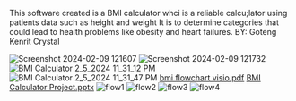 This software created is  a BMI calculator whci is a reliable calcu;lator using patients data such as height and weight
It is to determine categories that could lead to health problems like obesity and heart failures. BY: Goteng Kenrit Crystal

![Screenshot 2024-02-09 121607](https://github.com/stanght5/COS101-Group-Project/assets/158083866/28ebe80f-457b-4408-83bf-ec38afcdc0a7)
![Screenshot 2024-02-09 121732](https://github.com/stanght5/COS101-Group-Project/assets/158083866/91e9df85-0950-4d34-b997-4c4f2150a3aa)
![BMI Calculator 2_5_2024 11_31_12 PM](https://github.com/stanght5/COS101-Group-Project/assets/158083866/16e35616-2135-49cc-a995-6d20e26f9640)
![BMI Calculator 2_5_2024 11_31_47 PM](https://github.com/stanght5/COS101-Group-Project/assets/158083866/114a6e06-fce7-40ec-9316-2e1314b71061)
[bmi flowchart visio.pdf](https://github.com/stanght5/COS101-Group-Project/files/14221207/bmi.flowchart.visio.pdf)
[BMI Calculator Project.pptx](https://github.com/stanght5/COS101-Group-Project/files/14221708/BMI.Calculator.Project.pptx)
![flow1](https://github.com/stanght5/COS101-Group-Project/assets/159084466/4cb6191b-d042-4002-8af5-f94ff505f9b8)
![flow2](https://github.com/stanght5/COS101-Group-Project/assets/159084466/9c25b146-20a8-4978-a37f-fb3735a74d02)
![flow3](https://github.com/stanght5/COS101-Group-Project/assets/159084466/2aef036b-435a-4ce2-8a43-0efe72105682)
![flow4](https://github.com/stanght5/COS101-Group-Project/assets/159084466/07dc9102-5c25-4e4c-8ca1-7cdddbeb919b)

